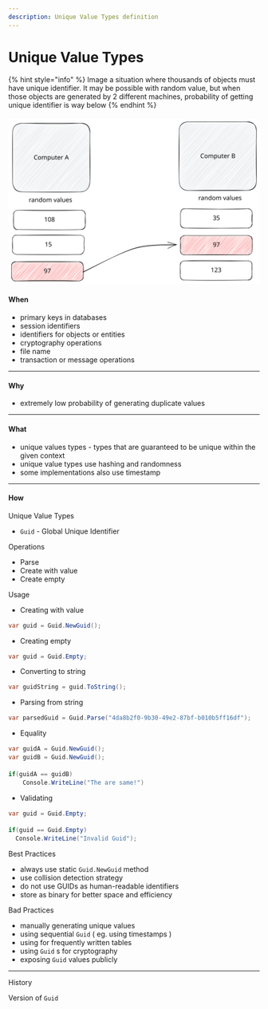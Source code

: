 ```yaml
---
description: Unique Value Types definition
---
```


# Unique Value Types

{% hint style="info" %}
Image a situation where thousands of objects must have unique identifier. It may be possible with random value, but when those objects are generated by 2 different machines, probability of getting unique identifier is way below
{% endhint %}

####

<img src=".gitbook/assets/file.excalidraw.svg" alt="" class="gitbook-drawing">

#### When

* primary keys in databases
* session identifiers
* identifiers for objects or entities
* cryptography operations
* file name
* transaction or message operations

***

#### Why

* extremely low probability of generating duplicate values

***

#### What

* unique values types - types that are guaranteed to be unique within the given context
* unique value types use hashing and randomness
* some implementations also use timestamp

***

#### How

Unique Value Types

* `Guid` - Global Unique Identifier

Operations

* Parse
* Create with value
* Create empty



Usage

* Creating with value

```csharp
var guid = Guid.NewGuid();
```

* Creating empty

```csharp
var guid = Guid.Empty;
```

* Converting to string

```csharp
var guidString = guid.ToString();
```

* Parsing from string

```csharp
var parsedGuid = Guid.Parse("4da8b2f0-9b30-49e2-87bf-b010b5ff16df");
```

* Equality

```csharp
var guidA = Guid.NewGuid();
var guidB = Guid.NewGuid();

if(guidA == guidB)
    Console.WriteLine("The are same!")
```

* Validating

```csharp
var guid = Guid.Empty;

if(guid == Guid.Empty)
  Console.WriteLine("Invalid Guid");  
```



Best Practices

* always use static `Guid.NewGuid` method
* use collision detection strategy
* do not use GUIDs as human-readable identifiers
* store as binary for better space and efficiency



Bad Practices

* manually generating unique values
* using sequential `Guid` ( eg. using timestamps )
* using for frequently written tables
* using `Guid` s for cryptography
* exposing `Guid` values publicly



***

History&#x20;

Version of `Guid`











